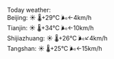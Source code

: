 Today weather:  
Beijing: ☀️   🌡️+29°C 🌬️←4km/h  
Tianjin: ☀️   🌡️+34°C 🌬️←10km/h  
Shijiazhuang: ☀️   🌡️+26°C 🌬️↙4km/h  
Tangshan: ☀️   🌡️+25°C 🌬️←15km/h  
